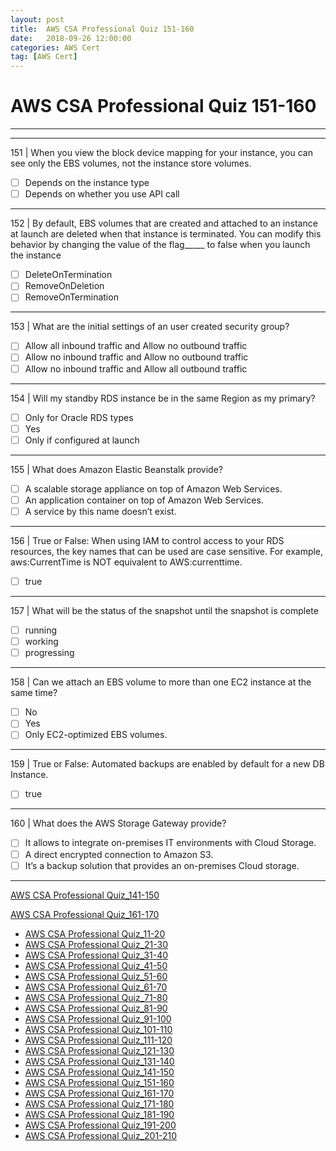 ```yaml
---
layout: post 
title:  AWS CSA Professional Quiz 151-160 
date:   2018-09-26 12:00:00
categories: AWS Cert
tag: [AWS Cert]
---
```


AWS CSA Professional Quiz 151-160 
====
-----
-----
151 | When you view the block device mapping for your instance, you can see only the EBS volumes, not the instance store volumes.

  - [ ] Depends on the instance type
  - [ ] Depends on whether you use API call

 ---------- 

152 | By default, EBS volumes that are created and attached to an instance at launch are deleted when that instance is terminated. You can modify this behavior by changing the value of the flag_____ to false when you launch
the instance

  - [ ] DeleteOnTermination
  - [ ] RemoveOnDeletion
  - [ ] RemoveOnTermination

 ---------- 

153 | What are the initial settings of an user created security group?

  - [ ] Allow all inbound traffic and Allow no outbound traffic
  - [ ] Allow no inbound traffic and Allow no outbound traffic
  - [ ] Allow no inbound traffic and Allow all outbound traffic

 ---------- 

154 | Will my standby RDS instance be in the same Region as my primary?

  - [ ] Only for Oracle RDS types
  - [ ] Yes
  - [ ] Only if configured at launch

 ---------- 

155 | What does Amazon Elastic Beanstalk provide?

  - [ ] A scalable storage appliance on top of Amazon Web Services.
  - [ ] An application container on top of Amazon Web Services.
  - [ ] A service by this name doesn’t exist.

 ---------- 

156 | True or False: When using IAM to control access to your RDS resources, the key names that can be used are case sensitive. For example,
aws:CurrentTime is NOT equivalent to AWS:currenttime.

  - [ ] true

 ---------- 

157 | What will be the status of the snapshot until the snapshot is complete

  - [ ] running
  - [ ] working
  - [ ] progressing

 ---------- 

158 | Can we attach an EBS volume to more than one EC2 instance at the same time?

  - [ ] No
  - [ ] Yes
  - [ ] Only EC2-optimized EBS volumes.

 ---------- 

159 | True or False: Automated backups are enabled by default for a new DB Instance.

  - [ ] true

 ---------- 

160 | What does the AWS Storage Gateway provide?

  - [ ] It allows to integrate on-premises IT environments with Cloud Storage.
  - [ ] A direct encrypted connection to Amazon S3.
  - [ ] It’s a backup solution that provides an on-premises Cloud storage.

 ---------- 
[AWS CSA Professional Quiz_141-150](aws/cert/2018/09/26/AWS_CSA_Professional_Quiz_141-150.html)

[AWS CSA Professional Quiz_161-170](aws/cert/2018/09/26/AWS_CSA_Professional_Quiz_161-170.html)

  * [AWS CSA Professional Quiz_11-20](aws/cert/2018/09/26/AWS_CSA_Professional_Quiz_11-20.html)
  * [AWS CSA Professional Quiz_21-30](aws/cert/2018/09/26/AWS_CSA_Professional_Quiz_21-30.html)
  * [AWS CSA Professional Quiz_31-40](aws/cert/2018/09/26/AWS_CSA_Professional_Quiz_31-40.html)
  * [AWS CSA Professional Quiz_41-50](aws/cert/2018/09/26/AWS_CSA_Professional_Quiz_41-50.html)
  * [AWS CSA Professional Quiz_51-60](aws/cert/2018/09/26/AWS_CSA_Professional_Quiz_51-60.html)
  * [AWS CSA Professional Quiz_61-70](aws/cert/2018/09/26/AWS_CSA_Professional_Quiz_61-70.html)
  * [AWS CSA Professional Quiz_71-80](aws/cert/2018/09/26/AWS_CSA_Professional_Quiz_71-80.html)
  * [AWS CSA Professional Quiz_81-90](aws/cert/2018/09/26/AWS_CSA_Professional_Quiz_81-90.html)
  * [AWS CSA Professional Quiz_91-100](aws/cert/2018/09/26/AWS_CSA_Professional_Quiz_91-100.html)
  * [AWS CSA Professional Quiz_101-110](aws/cert/2018/09/26/AWS_CSA_Professional_Quiz_101-110.html)
  * [AWS CSA Professional Quiz_111-120](aws/cert/2018/09/26/AWS_CSA_Professional_Quiz_111-120.html)
  * [AWS CSA Professional Quiz_121-130](aws/cert/2018/09/26/AWS_CSA_Professional_Quiz_121-130.html)
  * [AWS CSA Professional Quiz_131-140](aws/cert/2018/09/26/AWS_CSA_Professional_Quiz_131-140.html)
  * [AWS CSA Professional Quiz_141-150](aws/cert/2018/09/26/AWS_CSA_Professional_Quiz_141-150.html)
  * [AWS CSA Professional Quiz_151-160](aws/cert/2018/09/26/AWS_CSA_Professional_Quiz_151-160.html)
  * [AWS CSA Professional Quiz_161-170](aws/cert/2018/09/26/AWS_CSA_Professional_Quiz_161-170.html)
  * [AWS CSA Professional Quiz_171-180](aws/cert/2018/09/26/AWS_CSA_Professional_Quiz_171-180.html)
  * [AWS CSA Professional Quiz_181-190](aws/cert/2018/09/26/AWS_CSA_Professional_Quiz_181-190.html)
  * [AWS CSA Professional Quiz_191-200](aws/cert/2018/09/26/AWS_CSA_Professional_Quiz_191-200.html)
  * [AWS CSA Professional Quiz_201-210](aws/cert/2018/09/26/AWS_CSA_Professional_Quiz_201-210.html)
